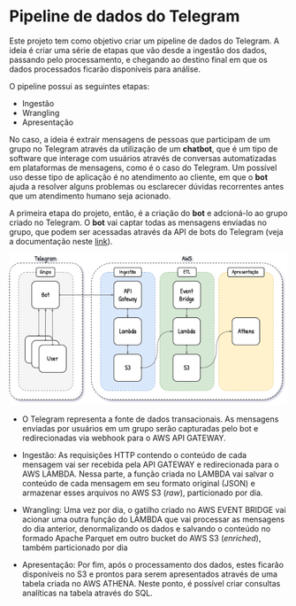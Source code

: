 # Pipeline de dados do Telegram

Este projeto tem como objetivo criar um pipeline de dados do Telegram. A ideia é criar uma série de etapas que vão desde a ingestão dos dados, passando pelo processamento, e chegando ao destino final em que os dados processados ficarão disponíveis para análise.

O pipeline possui as seguintes etapas:

*   Ingestão
*   Wrangling
*   Apresentação

No caso, a ideia é extrair mensagens de pessoas que participam de um grupo no Telegram através da utilização de um **chatbot**, que é um tipo de software que interage com usuários através de conversas automatizadas em plataformas de mensagens, como é o caso do Telegram. Um possível uso desse tipo de aplicação é no atendimento ao cliente, em que o **bot** ajuda a resolver alguns problemas ou esclarecer dúvidas recorrentes antes que um atendimento humano seja acionado.

A primeira etapa do projeto, então, é a criação do **bot** e adcioná-lo ao grupo criado no Telegram. O **bot** vai captar todas as mensagens enviadas no grupo, que podem ser acessadas através da API de bots do Telegram (veja a documentação neste [link](https://core.telegram.org/bots/api)).

![Arquitetura](https://github.com/cmpbj/data-pipeline-telegram/blob/main/doc/arch.png?raw=true)

* O Telegram representa a fonte de dados transacionais. As mensagens enviadas por usuários em um grupo serão capturadas pelo bot e redirecionadas via webhook para o AWS API GATEWAY. 

* Ingestão: As requisições HTTP contendo o conteúdo de cada mensagem vai ser recebida pela API GATEWAY e redirecionada para o AWS LAMBDA. Nessa parte, a função criada no LAMBDA vai salvar o conteúdo de cada mensagem em seu formato original (JSON) e armazenar esses arquivos no AWS S3 (*raw*), particionado por dia.

* Wrangling: Uma vez por dia, o gatilho criado no AWS EVENT BRIDGE vai acionar uma outra função do LAMBDA que vai processar as mensagens do dia anterior, denormalizando os dados e salvando o conteúdo no formado Apache Parquet em outro bucket do AWS S3 (*enriched*), também particionado por dia

* Apresentação: Por fim, após o processamento dos dados, estes ficarão disponíveis no S3 e prontos para serem apresentados através de uma tabela criada no AWS ATHENA. Neste ponto, é possível criar consultas analíticas na tabela através do SQL. 

